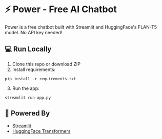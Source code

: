 # ⚡ Power - Free AI Chatbot

Power is a free chatbot built with Streamlit and HuggingFace's FLAN-T5 model. No API key needed!

## 💻 Run Locally

1. Clone this repo or download ZIP
2. Install requirements:

```
pip install -r requirements.txt
```

3. Run the app:

```
streamlit run app.py
```

## 🧠 Powered By
- [Streamlit](https://streamlit.io)
- [HuggingFace Transformers](https://huggingface.co)